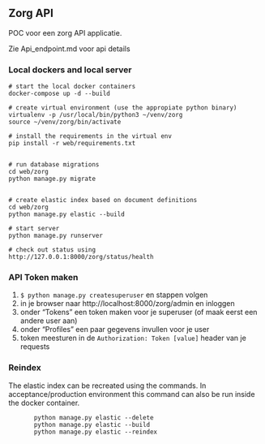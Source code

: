 ## Zorg API
POC voor een zorg API applicatie.

Zie Api_endpoint.md voor api details

### Local dockers and local server
    # start the local docker containers
	docker-compose up -d --build
	
	# create virtual environment (use the appropiate python binary)
	virtualenv -p /usr/local/bin/python3 ~/venv/zorg
    source ~/venv/zorg/bin/activate
    
    # install the requirements in the virtual env
    pip install -r web/requirements.txt

   
    # run database migrations
    cd web/zorg
    python manage.py migrate


    # create elastic index based on document definitions
    cd web/zorg
    python manage.py elastic --build

    # start server
    python manage.py runserver  
   
   	# check out status using
    http://127.0.0.1:8000/zorg/status/health


### API Token maken
1. `$ python manage.py createsuperuser` en stappen volgen
2. in je browser naar http://localhost:8000/zorg/admin en inloggen
3. onder “Tokens” een token maken voor je superuser (of maak eerst een andere user aan)
4. onder “Profiles” een paar gegevens invullen voor je user
5. token meesturen in de `Authorization: Token [value]` header van je requests

#### 

### Reindex ###
The elastic index can be recreated using the commands.
In acceptance/production environment this command can also be run inside the docker container.

           python manage.py elastic --delete
           python manage.py elastic --build
           python manage.py elastic --reindex
            
            